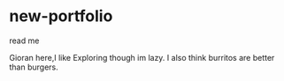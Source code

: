# new-portfolio
read me

Gioran here,I like Exploring though im lazy.
I also think burritos are better than burgers.

